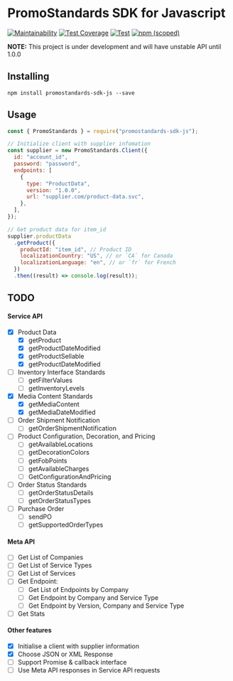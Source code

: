 # PromoStandards SDK for Javascript

[![Maintainability](https://api.codeclimate.com/v1/badges/30f7421ca372f94a0eb5/maintainability)](https://codeclimate.com/github/manishrc/promostandards-sdk-js/maintainability)
[![Test Coverage](https://api.codeclimate.com/v1/badges/30f7421ca372f94a0eb5/test_coverage)](https://codeclimate.com/github/manishrc/promostandards-sdk-js/test_coverage)
[![Test](https://github.com/manishrc/promostandards-sdk-js/actions/workflows/test.yml/badge.svg)](https://github.com/manishrc/promostandards-sdk-js/actions/workflows/test.yml)
[![npm (scoped)](https://img.shields.io/npm/v/promostandards-sdk-js.svg)](https://www.npmjs.com/package/promostandards-sdk-js)

**NOTE:** This project is under development and will have unstable API until 1.0.0

## Installing

`npm install promostandards-sdk-js --save`

## Usage

```javascript
const { PromoStandards } = require("promostandards-sdk-js");

// Initialize client with supplier infomation
const supplier = new PromoStandards.Client({
  id: "account_id",
  password: "password",
  endpoints: [
    {
      type: "ProductData",
      version: "1.0.0",
      url: "supplier.com/product-data.svc",
    },
  ],
});

// Get product data for item_id
supplier.productData
  .getProduct({
    productId: "item_id", // Product ID
    localizationCountry: "US", // or `CA` for Canada
    localizationLanguage: "en", // or `fr` for French
  })
  .then((result) => console.log(result));
```

## TODO

#### Service API

- [x] Product Data
  - [x] getProduct
  - [x] getProductDateModified
  - [x] getProductSellable
  - [x] getProductDateModified
- [ ] Inventory Interface Standards
  - [ ] getFilterValues
  - [ ] getInventoryLevels
- [x] Media Content Standards
  - [x] getMediaContent
  - [x] getMediaDateModified
- [ ] Order Shipment Notification
  - [ ] getOrderShipmentNotification
- [ ] Product Configuration, Decoration, and Pricing
  - [ ] getAvailableLocations
  - [ ] getDecorationColors
  - [ ] getFobPoints
  - [ ] getAvailableCharges
  - [ ] GetConfigurationAndPricing
- [ ] Order Status Standards
  - [ ] getOrderStatusDetails
  - [ ] getOrderStatusTypes
- [ ] Purchase Order
  - [ ] sendPO
  - [ ] getSupportedOrderTypes

#### Meta API

- [ ] Get List of Companies
- [ ] Get List of Service Types
- [ ] Get List of Services
- [ ] Get Endpoint:
  - [ ] Get List of Endpoints by Company
  - [ ] Get Endpoint by Company and Service Type
  - [ ] Get Endpoint by Version, Company and Service Type
- [ ] Get Stats

#### Other features

- [x] Initialise a client with supplier information
- [x] Choose JSON or XML Response
- [ ] Support Promise & callback interface
- [ ] Use Meta API responses in Service API requests
